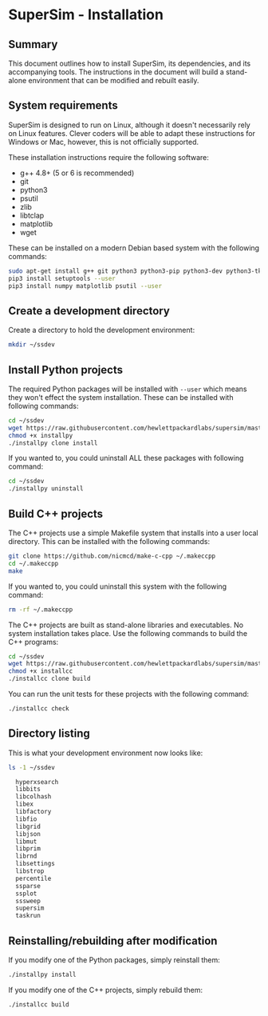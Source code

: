# SuperSim - Installation

## Summary
This document outlines how to install SuperSim, its dependencies, and its
accompanying tools. The instructions in the document will build a stand-alone
environment that can be modified and rebuilt easily.

## System requirements
SuperSim is designed to run on Linux, although it doesn't necessarily rely
on Linux features. Clever coders will be able to adapt these instructions
for Windows or Mac, however, this is not officially supported.

These installation instructions require the following software:
- g++ 4.8+ (5 or 6 is recommended)
- git
- python3
- psutil
- zlib
- libtclap
- matplotlib
- wget

These can be installed on a modern Debian based system with the following
commands:

``` sh
sudo apt-get install g++ git python3 python3-pip python3-dev python3-tk libtclap-dev zlib1g-dev wget
pip3 install setuptools --user
pip3 install numpy matplotlib psutil --user
```

## Create a development directory
Create a directory to hold the development environment:

``` sh
mkdir ~/ssdev
```

## Install Python projects
The required Python packages will be installed with `--user` which means
they won't effect the system installation. These can be installed with
following commands:

``` sh
cd ~/ssdev
wget https://raw.githubusercontent.com/hewlettpackardlabs/supersim/master/scripts/installpy
chmod +x installpy
./installpy clone install
```

If you wanted to, you could uninstall ALL these packages with following command:

``` sh
cd ~/ssdev
./installpy uninstall
```

## Build C++ projects
The C++ projects use a simple Makefile system that installs into a user local
directory. This can be installed with the following commands:

``` sh
git clone https://github.com/nicmcd/make-c-cpp ~/.makeccpp
cd ~/.makeccpp
make
```

If you wanted to, you could uninstall this system with the following command:

``` sh
rm -rf ~/.makeccpp
```

The C++ projects are built as stand-alone libraries and executables.
No system installation takes place. Use the following commands to build the C++ programs:

``` sh
cd ~/ssdev
wget https://raw.githubusercontent.com/hewlettpackardlabs/supersim/master/scripts/installcc
chmod +x installcc
./installcc clone build
```

You can run the unit tests for these projects with the following command:

``` sh
./installcc check
```

## Directory listing
This is what your development environment now looks like:

``` sh
ls -1 ~/ssdev

```

``` txt
  hyperxsearch
  libbits
  libcolhash
  libex
  libfactory
  libfio
  libgrid
  libjson
  libmut
  libprim
  librnd
  libsettings
  libstrop
  percentile
  ssparse
  ssplot
  sssweep
  supersim
  taskrun
```

## Reinstalling/rebuilding after modification
If you modify one of the Python packages, simply reinstall them:

``` sh
./installpy install
```

If you modify one of the C++ projects, simply rebuild them:

``` sh
./installcc build
```
